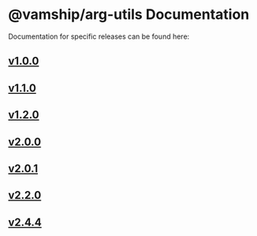 # @vamship/arg-utils Documentation

Documentation for specific releases can be found here:

## [v1.0.0](./@vamship/arg-utils/1.0.0/index.html)
## [v1.1.0](./@vamship/arg-utils/1.1.0/index.html)
## [v1.2.0](./@vamship/arg-utils/1.2.0/index.html)
## [v2.0.0](./@vamship/arg-utils/2.0.0/index.html)
## [v2.0.1](./@vamship/arg-utils/2.0.1/index.html)
## [v2.2.0](./@vamship/arg-utils/2.2.0/index.html)
## [v2.4.4](./@vamship/arg-utils/2.4.4/index.html)

